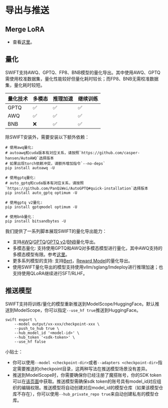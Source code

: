 # 导出与推送


## Merge LoRA

- 查看[这里](https://github.com/modelscope/ms-swift/blob/main/examples/export/merge_lora.sh)。

## 量化

SWIFT支持AWQ、GPTQ、FP8、BNB模型的量化导出。其中使用AWQ、GPTQ需使用校准数据集，量化性能较好但量化耗时较长；而FP8、BNB无需校准数据集，量化耗时较短。

| 量化技术 | 多模态 | 推理加速 | 继续训练 |
| -------- | ------ | -------- | -------- |
| GPTQ     | ✅      | ✅        | ✅        |
| AWQ      | ✅      | ✅        | ✅        |
| BNB      | ❌      | ✅        | ✅        |


除SWIFT安装外，需要安装以下额外依赖：
```shell
# 使用awq量化:
# autoawq和cuda版本有对应关系，请按照`https://github.com/casper-hansen/AutoAWQ`选择版本
# 如果出现torch依赖冲突，请额外增加指令`--no-deps`
pip install autoawq -U

# 使用gptq量化:
# auto_gptq和cuda版本有对应关系，请按照`https://github.com/PanQiWei/AutoGPTQ#quick-installation`选择版本
pip install auto_gptq optimum -U

# 使用gptq v2量化:
pip install gptqmodel optimum -U

# 使用bnb量化：
pip install bitsandbytes -U
```

我们提供了一系列脚本展现SWIFT的量化导出能力：
- 支持[AWQ](https://github.com/modelscope/ms-swift/blob/main/examples/export/quantize/awq.sh)/[GPTQ](https://github.com/modelscope/ms-swift/blob/main/examples/export/quantize/gptq.sh)/[GPTQ v2](https://github.com/modelscope/ms-swift/blob/main/examples/export/quantize/gptq_v2.sh)/[BNB](https://github.com/modelscope/ms-swift/blob/main/examples/export/quantize/bnb.sh)量化导出。
- 多模态量化: 支持使用GPTQ和AWQ对多模态模型进行量化，其中AWQ支持的多模态模型有限。参考[这里](https://github.com/modelscope/ms-swift/tree/main/examples/export/quantize/mllm)。
- 更多系列模型的支持: 支持[Bert](https://github.com/modelscope/ms-swift/tree/main/examples/export/quantize/bert)，[Reward Model](https://github.com/modelscope/ms-swift/tree/main/examples/export/quantize/reward_model)的量化导出。
- 使用SWIFT量化导出的模型支持使用vllm/sglang/lmdeploy进行推理加速；也支持使用QLoRA继续进行SFT/RLHF。


## 推送模型

SWIFT支持将训练/量化的模型重新推送到ModelScope/HuggingFace。默认推送到ModelScope，你可以指定`--use_hf true`推送到HuggingFace。
```shell
swift export \
    --model output/vx-xxx/checkpoint-xxx \
    --push_to_hub true \
    --hub_model_id '<model-id>' \
    --hub_token '<sdk-token>' \
    --use_hf false
```

小贴士：
- 你可以使用`--model <checkpoint-dir>`或者`--adapters <checkpoint-dir>`指定需要推送的checkpoint目录，这两种写法在推送模型场景没有差异。
- 推送到ModelScope时，你需要确保你已经注册了魔搭账号，你的SDK token可以在[该页面](https://www.modelscope.cn/my/myaccesstoken)中获取。推送模型需确保sdk token的账号具有model_id对应组织的编辑权限。推送模型将自动创建对应model_id的模型仓库（如果该模型仓库不存在），你可以使用`--hub_private_repo true`来自动创建私有的模型仓库。
